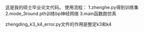 这是我的硕士毕业论文代码。
使用流程：
1.zhenghe.py得到训练集
2.mode_3round.pth训练bp神经网络
3.main函数跑仿真

zhengding_k3_k4_error.py文件的作用是整定k3和k4